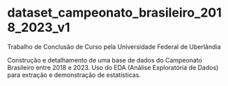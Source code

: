 # dataset_campeonato_brasileiro_2018_2023_v1
Trabalho de Conclusão de Curso pela Universidade Federal de Uberlândia 

Construção e detalhamento de uma base de dados do Campeonato Brasileiro entre 2018 e 2023. Uso do EDA (Análise Exploratória de Dados) para extração e demonstração de estatísticas.
